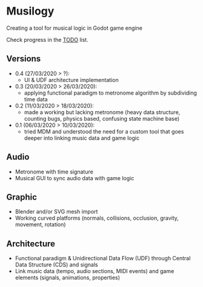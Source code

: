 # Musilogy
Creating a tool for musical logic in Godot game engine

Check progress in the [TODO](TODO.md) list.

## Versions

- 0.4 (27/03/2020 > ?):
  - UI & UDF architecture implementation
- 0.3 (20/03/2020 > 26/03/2020):
  - applying functional paradigm to metronome algorithm by subdividing time data
- 0.2 (11/03/2020 > 18/03/2020): 
  - made a working but lacking metronome (heavy data structure, counting bugs, physics based, confusing state machine base)
- 0.1 (06/03/2020 > 10/03/2020):
  - tried MDM and understood the need for a custom tool that goes deeper into linking music data and game logic

## Audio

- Metronome with time signature
- Musical GUI to sync audio data with game logic

## Graphic

- Blender and/or SVG mesh import
- Working curved platforms (normals, collisions, occlusion, gravity, movement, rotation)

## Architecture

- Functional paradigm & Unidirectional Data Flow (UDF) through Central Data Structure (CDS) and signals
- Link music data (tempo, audio sections, MIDI events) and game elements (signals, animations, properties)